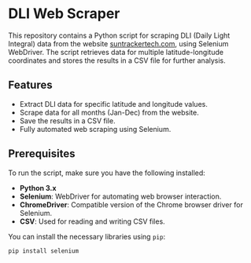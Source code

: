 # DLI Web Scraper

This repository contains a Python script for scraping DLI (Daily Light Integral) data from the website [suntrackertech.com](https://dli.suntrackertech.com/), using Selenium WebDriver. The script retrieves data for multiple latitude-longitude coordinates and stores the results in a CSV file for further analysis.

## Features

- Extract DLI data for specific latitude and longitude values.
- Scrape data for all months (Jan-Dec) from the website.
- Save the results in a CSV file.
- Fully automated web scraping using Selenium.

## Prerequisites

To run the script, make sure you have the following installed:

- **Python 3.x**
- **Selenium**: WebDriver for automating web browser interaction.
- **ChromeDriver**: Compatible version of the Chrome browser driver for Selenium.
- **CSV**: Used for reading and writing CSV files.

You can install the necessary libraries using `pip`:

```bash
pip install selenium
